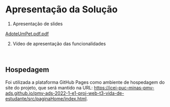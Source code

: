 # Apresentação da Solução


1. Apresentação de slides

[AdoteUmPet.pdf.pdf](https://github.com/user-attachments/files/15949110/AdoteUmPet.pdf.pdf)


2. Vídeo de apresentação das funcionalidades


<br>


## Hospedagem

Foi utilizada a plataforma GitHub Pages como ambiente de hospedagem do site do projeto, que será mantido na URL: https://icei-puc-minas-pmv-ads.github.io/pmv-ads-2022-1-e1-proj-web-t3-vida-de-estudante/src/paginaHome/index.html.
